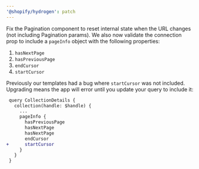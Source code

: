 ```yaml
---
'@shopify/hydrogen': patch
---
```


Fix the Pagination component to reset internal state when the URL changes (not including Pagination params).
We also now validate the connection prop to include a `pageInfo` object with the following properties:

1. `hasNextPage`
1. `hasPreviousPage`
1. `endCursor`
1. `startCursor`

Previously our templates had a bug where `startCursor` was not included. Upgrading means the app will error
until you update your query to include it:

```diff
 query CollectionDetails {
   collection(handle: $handle) {
     ...
     pageInfo {
       hasPreviousPage
       hasNextPage
       hasNextPage
       endCursor
+      startCursor
     }
   }
 }

```
